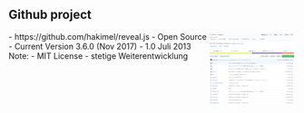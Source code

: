 ## <i class="fa fa-github" aria-hidden="true"></i> Github project
<div style="text-align: left; float: left; width: 70%">
- https://github.com/hakimel/reveal.js<!-- .element: class="fragment" -->
- Open Source<!-- .element: class="fragment" -->
- Current Version 3.6.0 (Nov 2017)<!-- .element: class="fragment" -->
- 1.0 Juli 2013<!-- .element: class="fragment" -->
</div>
<div style="text-align: right; float: right;  width: 30%">
    <img width="500px" src="/media/github-revealjs.png " style="border: none;" />
</div>
Note:
- MIT License
- stetige Weiterentwicklung
